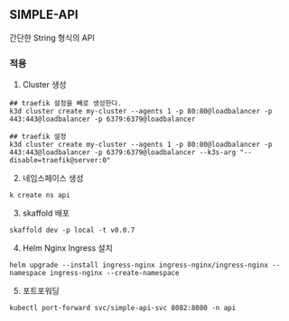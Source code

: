 ## SIMPLE-API
간단한 String 형식의 API

### 적용
1. Cluster 생성
```
## traefik 설정을 빼로 생성한다.
k3d cluster create my-cluster --agents 1 -p 80:80@loadbalancer -p 443:443@loadbalancer -p 6379:6379@loadbalancer

## traefik 설정
k3d cluster create my-cluster --agents 1 -p 80:80@loadbalancer -p 443:443@loadbalancer -p 6379:6379@loadbalancer --k3s-arg "--disable=traefik@server:0"
```

2. 네임스페이스 생성
```
k create ns api
```

3. skaffold 배포
```
skaffold dev -p local -t v0.0.7  
```

4. Helm Nginx Ingress 설치
```
helm upgrade --install ingress-nginx ingress-nginx/ingress-nginx --namespace ingress-nginx --create-namespace
```

5. 포트포워딩
```
kubectl port-forward svc/simple-api-svc 8082:8080 -n api
```
